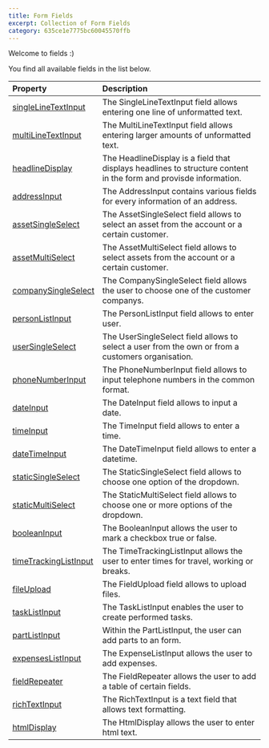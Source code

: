 ```yaml
---
title: Form Fields
excerpt: Collection of Form Fields
category: 635ce1e7775bc60045570ffb
---
```


Welcome to fields :)

You find all available fields in the list below.

| Property                                                 | Description                                                                                                  |
| :--------------------------------------------------------| :----------------------------------------------------------------------------------------------------------- |
| [singleLineTextInput](./01-single-line-text-input)       | The SingleLineTextInput field allows entering one line of unformatted text. |
| [multiLineTextInput](./02-multi-line-text-input)         | The MultiLineTextInput field allows entering larger amounts of unformatted text.  |
| [headlineDisplay](./03-headline-display)                 | The HeadlineDisplay is a field that displays headlines to structure content in the form and provisde information.|
| [addressInput](./04-address-input)                       | The AddressInput contains various fields for every information of an address. |
| [assetSingleSelect](./05-asset-single-select)            | The AssetSingleSelect field allows to select an asset from the account or a certain customer.  |
| [assetMultiSelect](./27-asset-multi-select.md)           | The AssetMultiSelect field allows to select assets from the account or a certain customer.  |
| [companySingleSelect](./06-company-single-select)        | The CompanySingleSelect field allows the user to choose one of the customer companys. |
| [personListInput](./07-person-list-input)                | The PersonListInput field allows to enter user. |
| [userSingleSelect](./08-user-single-select)              | The UserSingleSelect field allows to select a user from the own or from a customers organisation. |
| [phoneNumberInput](./09-phone-number-input)              | The PhoneNumberInput field allows to input telephone numbers in the common format. | 
| [dateInput](./10-date-input)                             | The DateInput field allows to input a date. |
| [timeInput](./11-time-input)                             | The TimeInput field allows to enter a time. |
| [dateTimeInput](./12-date-time-input)                    | The DateTimeInput field allows to enter a datetime. |
| [staticSingleSelect](./13-static-single-select)          | The StaticSingleSelect field allows to choose one option of the dropdown. |
| [staticMultiSelect](./14-static-multi-select)            | The StaticMultiSelect field allows to choose one or more options of the dropdown. |
| [booleanInput](./15-boolean-input)                       | The BooleanInput allows the user to mark a checkbox true or false. |
| [timeTrackingListInput](./16-time-trackiing-list-input)  | The TimeTrackingListInput allows the user to enter times for travel, working or breaks. |
| [fileUpload](./17-file-upload)                           | The FieldUpload field allows to upload files. |
| [taskListInput](./18-task-list-input)                    | The TaskListInput enables the user to create performed tasks. |
| [partListInput](./19-part-list-input)                    | Within the PartListInput, the user can add parts to an form. |
| [expensesListInput](./20-expense-list-input)             | The ExpenseListInput allows the user to add expenses. |
| [fieldRepeater](./21-field-repeater)                     | The FieldRepeater allows the user to add a table of certain fields. |
| [richTextInput](./22-rich-text-input)                    | The RichTextInput is a text field that allows text formatting. |
| [htmlDisplay](./23-html-display)                         | The HtmlDisplay allows the user to enter html text. |